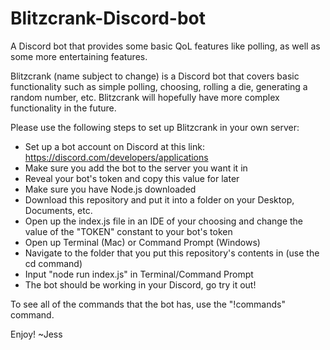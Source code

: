 # Blitzcrank-Discord-bot
A Discord bot that provides some basic QoL features like polling, as well as some more entertaining features.

Blitzcrank (name subject to change) is a Discord bot that covers basic functionality such as simple polling, choosing, rolling a die,
generating a random number, etc. Blitzcrank will hopefully have more complex functionality in the future.

Please use the following steps to set up Blitzcrank in your own server:
 - Set up a bot account on Discord at this link: https://discord.com/developers/applications
 - Make sure you add the bot to the server you want it in
 - Reveal your bot's token and copy this value for later
 - Make sure you have Node.js downloaded
 - Download this repository and put it into a folder on your Desktop, Documents, etc.
 - Open up the index.js file in an IDE of your choosing and change the value of the "TOKEN" constant to your bot's token
 - Open up Terminal (Mac) or Command Prompt (Windows)
 - Navigate to the folder that you put this repository's contents in (use the cd command)
 - Input "node run index.js" in Terminal/Command Prompt
 - The bot should be working in your Discord, go try it out!

To see all of the commands that the bot has, use the "!commands" command.

Enjoy!
~Jess

